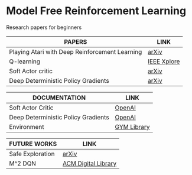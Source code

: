 # Model Free Reinforcement Learning

Research papers for beginners

| **PAPERS** | **LINK** |
|------------|----------|
| Playing Atari with Deep Reinforcement Learning | [arXiv](https://arxiv.org/abs/1312.5602) |
| Q-learning | [IEEE Xplore](https://doi.org/10.1109/ACCESS.2019.2941229) |
| Soft Actor critic | [arXiv](https://arxiv.org/pdf/1812.05905.pdf) |
| Deep Deterministic Policy Gradients | [arXiv](https://arxiv.org/pdf/1509.02971.pdf) |

| **DOCUMENTATION** | **LINK** |
|-------------------|----------|
| Soft Actor Critic | [OpenAI](https://spinningup.openai.com/en/latest/algorithms/sac.html) |
| Deep Deterministic Policy Gradients | [OpenAI](https://spinningup.openai.com/en/latest/algorithms/ddpg.html) |
| Environment | [GYM Library](https://www.gymlibrary.dev/environments/classic_control/cart_pole/) |

| **FUTURE WORKS** | **LINK** |
|------------------|----------|
| Safe Exploration | [arXiv](https://arxiv.org/pdf/1801.08757.pdf) |
| M^2 DQN | [ACM Digital Library](https://dl.acm.org/doi/10.1145/3587716.3587735) |

